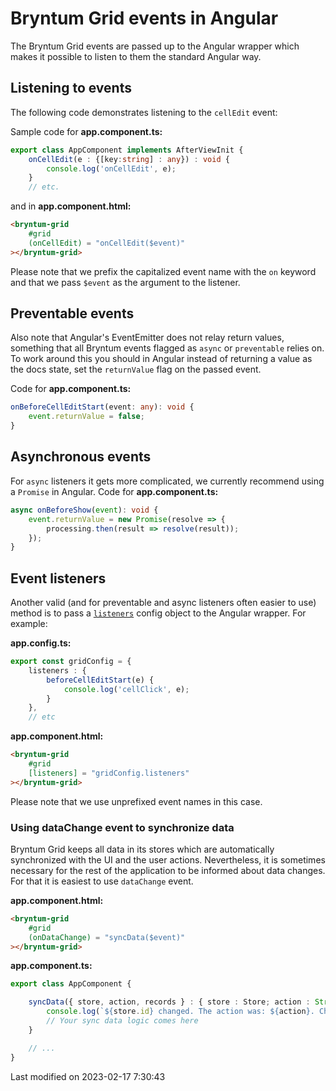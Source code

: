 # Bryntum Grid events in Angular

The Bryntum Grid events are passed up to the Angular wrapper which makes it possible to listen to them the standard
Angular way.

## Listening to events

The following code demonstrates listening to the `cellEdit` event:

Sample code for **app.component.ts:**

```typescript
export class AppComponent implements AfterViewInit {
    onCellEdit(e : {[key:string] : any}) : void {
        console.log('onCellEdit', e);
    }
    // etc.
```

and in **app.component.html:**

```html
<bryntum-grid
    #grid
    (onCellEdit) = "onCellEdit($event)"
></bryntum-grid>
```

Please note that we prefix the capitalized event name with the `on` keyword and that we pass `$event` as
the argument to the listener.

## Preventable events

Also note that Angular's EventEmitter does not relay return values, something that all Bryntum events flagged as
`async` or `preventable` relies on. To work around this you should in Angular instead of returning a value as the
docs state, set the `returnValue` flag on the passed event.

Code for **app.component.ts:**

```typescript
onBeforeCellEditStart(event: any): void {
    event.returnValue = false;
}
```

## Asynchronous events

For `async` listeners it gets more complicated, we currently recommend using a `Promise` in Angular. 
Code for **app.component.ts:**

```typescript
async onBeforeShow(event): void {
    event.returnValue = new Promise(resolve => {
        processing.then(result => resolve(result));
    });
}
```

## Event listeners

Another valid (and for preventable and async listeners often easier to use) method is to pass a
[`listeners`](https://bryntum.com/products/grid/docs/api/Core/mixin/Events#config-listeners)
config object to the Angular wrapper. For example:

**app.config.ts:**

```typescript
export const gridConfig = {
    listeners : {
        beforeCellEditStart(e) {
            console.log('cellClick', e);
        }
    },
    // etc
```

**app.component.html:**

```html
<bryntum-grid
    #grid
    [listeners] = "gridConfig.listeners"
></bryntum-grid>
```

Please note that we use unprefixed event names in this case.

### Using dataChange event to synchronize data

Bryntum Grid keeps all data in its stores which are automatically synchronized with the UI and the user actions.
Nevertheless, it is sometimes necessary for the rest of the application to be informed about data changes. For that
it is easiest to use `dataChange` event.

**app.component.html:**

```html
<bryntum-grid
    #grid
    (onDataChange) = "syncData($event)"
></bryntum-grid>
```

**app.component.ts:**

```typescript
export class AppComponent {

    syncData({ store, action, records } : { store : Store; action : String; records : Model[]}) : void {
        console.log(`${store.id} changed. The action was: ${action}. Changed records: `, records);
        // Your sync data logic comes here
    }

    // ...
}
```


<p class="last-modified">Last modified on 2023-02-17 7:30:43</p>